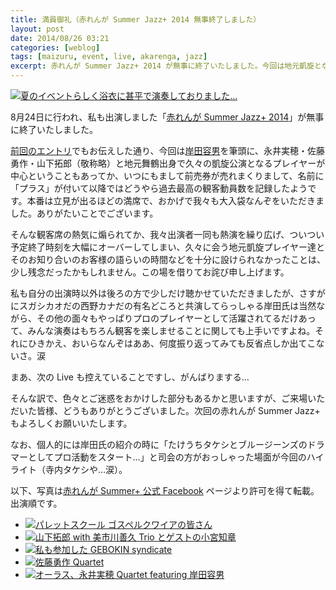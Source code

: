 ```yaml
---
title: 満員御礼（赤れんが Summer Jazz+ 2014 無事終了しました）
layout: post
date: 2014/08/26 03:21
categories: [weblog]
tags: [maizuru, event, live, akarenga, jazz]
excerpt: 赤れんが Summer Jazz+ 2014 が無事に終了いたしました。今回は地元凱旋となるプレイヤーが中心ということもあり、プラスが付いて以降ではどうやら過去最高の観客動員数を記録したようで、大盛況のイベントとなりました。
---
```

[![夏のイベントらしく浴衣に甚平で演奏しておりました…][p0s]][p0l]

8月24日に行われ、私も出演しました「[赤れんが Summer Jazz+ 2014][*1]」が無事に終了いたしました。

[前回のエントリ][*2]でもお伝えした通り、今回は[岸田容男][*3]を筆頭に、永井実穂・佐藤勇作・山下拓郎（敬称略）と地元舞鶴出身で久々の凱旋公演となるプレイヤーが中心ということもあってか、いつにもまして前売券が売れまくりまして、名前に「プラス」が付いて以降ではどうやら過去最高の観客動員数を記録したようです。本番は立見が出るほどの満席で、おかげで我々も大入袋なんぞをいただきました。ありがたいことでございます。

そんな観客席の熱気に煽られてか、我々出演者一同も熱演を繰り広げ、ついつい予定終了時刻を大幅にオーバーしてしまい、久々に会う地元凱旋プレイヤー達とそのお知り合いのお客様の語らいの時間などを十分に設けられなかったことは、少し残念だったかもしれません。この場を借りてお詫び申し上げます。

私も自分の出演時以外は後ろの方で少しだけ聴かせていただきましたが、さすがにスガシカオだの西野カナだの有名どころと共演してらっしゃる岸田氏は当然ながら、その他の面々もやっぱりプロのプレイヤーとして活躍されてるだけあって、みんな演奏はもちろん観客を楽しませることに関しても上手いですよね。それにひきかえ、おいらなんぞはああ、何度振り返ってみても反省点しか出てこないさ。涙

まあ、次の Live も控えていることですし、がんばりまする…

そんな訳で、色々とご迷惑をおかけした部分もあるかと思いますが、ご来場いただいた皆様、どうもありがとうございました。次回の赤れんが Summer Jazz+ もよろしくお願いいたします。

なお、個人的には岸田氏の紹介の時に「たけうちタケシとブルージーンズのドラマーとしてプロ活動をスタート…」と司会の方がおっしゃった場面が今回のハイライト（寺内タケシや…涙）。

以下、写真は[赤れんが Summer+ 公式 Facebook][fb] ページより許可を得て転載。出演順です。

- [![パレットスクール ゴスペルクワイアの皆さん][p1s]][p1l]
- [![山下拓郎 with 美市川善久 Trio とゲストの小宮知章][p2s]][p2l]
- [![私も参加した GEBOKIN syndicate][p3s]][p3l]
- [![佐藤勇作 Quartet][p4s]][p4l]
- [![オーラス、永井実穂 Quartet featuring 岸田容男][p5s]][p5l]


[*1]: http://www.akarengajazz.com/summerplus/
[*2]: /info/20140824
[*3]: http://yoshio-kishida.com/ "Kishida Yoshio Official Website"
[fb]: https://www.facebook.com/akarengasummerplus

[p0s]: /images/weblog/2014082601/p0/catch-s.jpg
[p1s]: /images/weblog/2014082601/p1/palette-s.jpg
[p2s]: /images/weblog/2014082601/p2/yamashita-s.jpg
[p3s]: /images/weblog/2014082601/p3/gebokin-s.jpg
[p4s]: /images/weblog/2014082601/p4/sato-s.jpg
[p5s]: /images/weblog/2014082601/p5/nagaiq-s.jpg

[p0l]: /images/weblog/2014082601/p0/catch.jpg
[p1l]: /images/weblog/2014082601/p1/palette.jpg
[p2l]: /images/weblog/2014082601/p2/yamashita.jpg
[p3l]: /images/weblog/2014082601/p3/gebokin.jpg
[p4l]: /images/weblog/2014082601/p4/sato.jpg
[p5l]: /images/weblog/2014082601/p5/nagaiq.jpg
